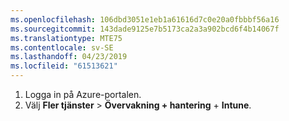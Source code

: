 ```yaml
---
ms.openlocfilehash: 106dbd3051e1eb1a61616d7c0e20a0fbbbf56a16
ms.sourcegitcommit: 143dade9125e7b5173ca2a3a902bcd6f4b14067f
ms.translationtype: MTE75
ms.contentlocale: sv-SE
ms.lasthandoff: 04/23/2019
ms.locfileid: "61513621"
---
```

1. Logga in på Azure-portalen.
2. Välj **Fler tjänster** > **Övervakning + hantering** + **Intune**.